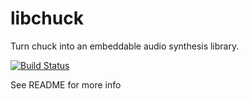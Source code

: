 libchuck
========

Turn chuck into an embeddable audio synthesis library.

[![Build Status](https://travis-ci.org/briansorahan/libchuck.png)](https://travis-ci.org/briansorahan/libchuck)

See README for more info
